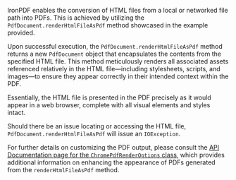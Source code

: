 IronPDF enables the conversion of HTML files from a local or networked file path into PDFs. This is achieved by utilizing the `PdfDocument.renderHtmlFileAsPdf` method showcased in the example provided.

Upon successful execution, the `PdfDocument.renderHtmlFileAsPdf` method returns a new `PdfDocument` object that encapsulates the contents from the specified HTML file. This method meticulously renders all associated assets referenced relatively in the HTML file—including stylesheets, scripts, and images—to ensure they appear correctly in their intended context within the PDF.

Essentially, the HTML file is presented in the PDF precisely as it would appear in a web browser, complete with all visual elements and styles intact.

Should there be an issue locating or accessing the HTML file, `PdfDocument.renderHtmlFileAsPdf` will issue an `IOException`.

For further details on customizing the PDF output, please consult the [API Documentation page for the `ChromePdfRenderOptions` class](https://ironpdf.com/java/object-reference/api/com/ironsoftware/ironpdf/render/ChromePdfRenderOptions.html), which provides additional information on enhancing the appearance of PDFs generated from the `renderHtmlFileAsPdf` method.